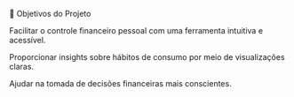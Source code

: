 🎯 Objetivos do Projeto

Facilitar o controle financeiro pessoal com uma ferramenta intuitiva e acessível.

Proporcionar insights sobre hábitos de consumo por meio de visualizações claras.

Ajudar na tomada de decisões financeiras mais conscientes.
